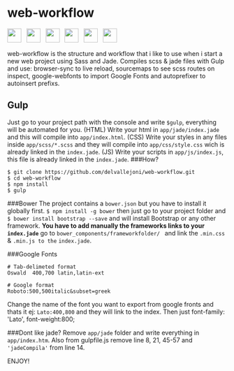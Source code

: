 # web-workflow 
<img src="https://github.com/delvallejoni/web-workflow/blob/master/app/images/npm.png" width="32"/> &nbsp; <img src="https://github.com/delvallejoni/web-workflow/blob/master/app/images/gulp.png" width="32"/> &nbsp; <img src="https://github.com/delvallejoni/web-workflow/blob/master/app/images/jade.png" width="32"/> &nbsp; <img src="https://github.com/delvallejoni/web-workflow/blob/master/app/images/sass.png" width="32"/> &nbsp; <img src="https://github.com/delvallejoni/web-workflow/blob/master/app/images/autoprefixer.png" width="32"/> &nbsp; <img src="https://github.com/delvallejoni/web-workflow/blob/master/app/images/bs.png" width="32"/> 

web-workflow is the structure and workflow that i like to use when i start a new web project using Sass and Jade.
Compiles scss & jade files with Gulp and use: browser-sync to live reload, sourcemaps to see scss routes on inspect, google-webfonts to import Google Fonts and autoprefixer to autoinsert prefixs.
## Gulp
Just go to your project path with the console and write ```$gulp```, everything will be automated for you.
(HTML) Write your html in ```app/jade/index.jade``` and this will compile into ```app/index.html```.
(CSS) Write your styles in any files inside ```app/scss/*.scss``` and they will compile into ```app/css/style.css``` wich is already linked in the ```index.jade```.
(JS) Write your scripts in ```app/js/index.js```, this file is already linked in the ```index.jade```.
###How?
```
$ git clone https://github.com/delvallejoni/web-workflow.git 
$ cd web-workflow
$ npm install
$ gulp
```
###Bower
The project contains a ```bower.json``` but you have to install it globally first.
```$ npm install -g bower``` then just go to your project folder and  ```$ bower install bootstrap --save``` and will install Bootstrap or any other framework.
**You have to add manually the frameworks links to your ```index.jade```** go to ```bower_components/frameworkfolder/ ``` and link the ```.min.css``` & ```.min.js to the``` ```index.jade```.

###Google Fonts
```
# Tab-delimeted format
Oswald	400,700	latin,latin-ext

# Google format
Roboto:500,500italic&subset=greek
```
Change the name of the font you want to export from google fronts and thats it ej: ```Lato:400,800``` and they will link to the index. Then just font-family: 'Lato', font-weight:800;

###Dont like jade?
Remove ```app/jade``` folder and write everything in ```app/index.htm```.
Also from gulpfile.js remove line 8, 21, 45-57 and ```'jadeCompila'``` from line 14.

ENJOY!



